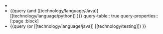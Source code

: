 -
- {{query (and [[technology/language/Java]] [[technology/language/python]] )}}
  query-table:: true
  query-properties:: [:page :block]
- {{query (or [[technology/language/java]] [[technology/testing]]) }}